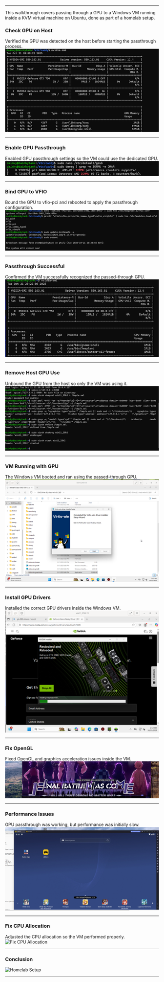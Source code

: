 -------------------------------------------------------------------------
This walkthrough covers passing through a GPU to a Windows VM running inside a KVM virtual machine on Ubuntu, done as part of a homelab setup.

### Check GPU on Host
Verified the GPU was detected on the host before starting the passthrough process.  
![Check GPU on Host](ReferenceImages/1_NvidiaSMI.png)

------------------------------------------------------------------------

### Enable GPU Passthrough
Enabled GPU passthrough settings so the VM could use the dedicated GPU.  
![Enable GPU Passthrough](ReferenceImages/2_Passtrhough.png)

------------------------------------------------------------------------

### Bind GPU to VFIO
Bound the GPU to vfio-pci and rebooted to apply the passthrough configuration.  
![Bind GPU to VFIO](ReferenceImages/3.png)

------------------------------------------------------------------------

### Passthrough Successful
Confirmed the VM successfully recognized the passed-through GPU.  
![Passthrough Successful](ReferenceImages/4_Success.png)

------------------------------------------------------------------------

### Remove Host GPU Use
Unbound the GPU from the host so only the VM was using it.  
![Remove Host GPU Use](ReferenceImages/5_Disconnect960_And_works.png)

------------------------------------------------------------------------

### VM Running with GPU
The Windows VM booted and ran using the passed-through GPU.  
![VM Running with GPU](ReferenceImages/6_up_and_running.png)

------------------------------------------------------------------------

### Install GPU Drivers
Installed the correct GPU drivers inside the Windows VM.  
![Install GPU Drivers](ReferenceImages/7_InstallDrivers.png)

------------------------------------------------------------------------

### Fix OpenGL
Fixed OpenGL and graphics acceleration issues inside the VM.  
![Fix OpenGL](ReferenceImages/8_OpenGLFIXED!.png)

------------------------------------------------------------------------

### Performance Issues
GPU passthrough was working, but performance was initially slow.  
![Performance Issues](ReferenceImages/9_FixedButSlow.png)

------------------------------------------------------------------------

### Fix CPU Allocation
Adjusted the CPU allocation so the VM performed properly.  
![Fix CPU Allocation](ReferenceImages/10_FixedCPUCount.png)

------------------------------------------------------------------------

### Conclusion 

![Homelab Setup](ReferenceImages/IMG_2857)

-------------------------------------------------------------------------
